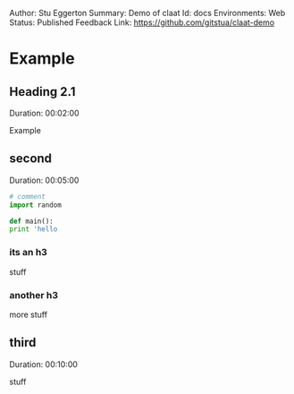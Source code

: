 Author: Stu Eggerton
Summary: Demo of claat
Id: docs
Environments: Web
Status: Published
Feedback Link: <https://github.com/gitstua/claat-demo>

# Example

## Heading 2.1

Duration: 00:02:00

Example

## second

Duration: 00:05:00

```py
# comment
import random

def main():
print 'hello
```

### its an h3

stuff

### another h3
more stuff

## third

Duration: 00:10:00

stuff